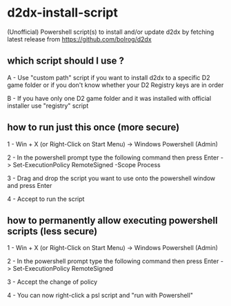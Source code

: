 # d2dx-install-script

(Unofficial) Powershell script(s) to install and/or update d2dx by fetching latest release from https://github.com/bolrog/d2dx

## which script should I use ?

A - Use "custom path" script if you want to install d2dx to a specific D2 game folder or if you don't know whether your D2 Registry keys are in order

B - If you have only one D2 game folder and it was installed with official installer use "registry" script


## how to run just this once (more secure)

1 - Win + X (or Right-Click on Start Menu) -> Windows Powershell (Admin)

2 - In the powershell prompt type the following command then press Enter -> Set-ExecutionPolicy RemoteSigned -Scope Process

3 - Drag and drop the script you want to use onto the powershell window and press Enter

4 - Accept to run the script


## how to permanently allow executing powershell scripts (less secure)

1 - Win + X (or Right-Click on Start Menu) -> Windows Powershell (Admin)

2 - In the powershell prompt type the following command then press Enter -> Set-ExecutionPolicy RemoteSigned

3 - Accept the change of policy

4 - You can now right-click a psl script and "run with Powershell"
